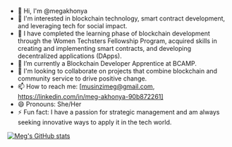 - 👋 Hi, I'm @megakhonya
- 👀 I'm interested in blockchain technology, smart contract development, and leveraging tech for social impact.
- 🌱 I have completed the learning phase of blockchain development through the Women Techsters Fellowship Program, acquired skills in creating and implementing smart contracts, and developing decentralized applications (DApps).
- 🌱 I’m currently a Blockchain Developer Apprentice at BCAMP.
- 💞️ I'm looking to collaborate on projects that combine blockchain and community service to drive positive change.
- 📫 How to reach me: [musinzimeg@gmail.com, https://linkedin.com/in/meg-akhonya-90b872261]
- 😄 Pronouns: She/Her
- ⚡ Fun fact: I have a passion for strategic management and am always seeking innovative ways to apply it in the tech world.

[![Meg's GitHub stats](https://github-readme-stats.vercel.app/api?username=megakhonya&show_icons=true&theme=radical)](https://github.com/megakhonya/github-readme-stats)

<!---
megakhonya/megakhonya is a ✨ special ✨ repository because its `README.md` (this file) appears on your GitHub profile.
You can click the Preview link to take a look at your changes.
--->

